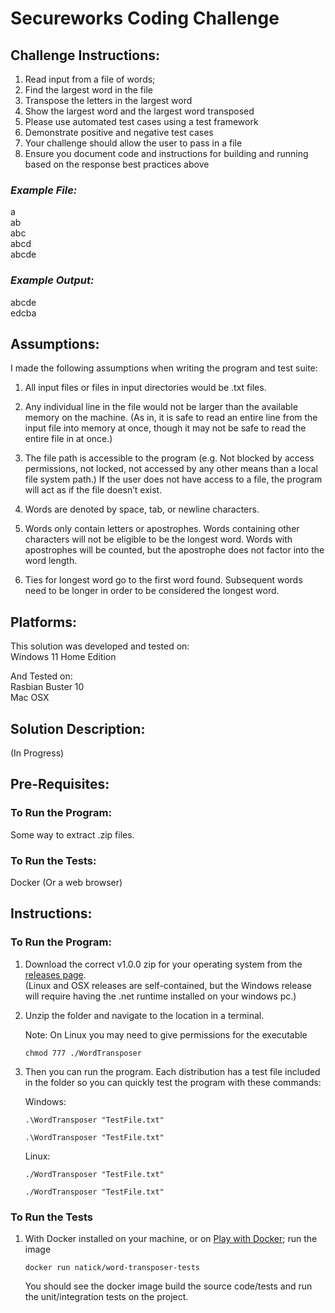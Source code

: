 # Secureworks Coding Challenge

## **Challenge Instructions:**

1. Read input from a file of words;
2. Find the largest word in the file
3. Transpose the letters in the largest word
4. Show the largest word and the largest word transposed 
5.  Please use automated test cases using a test framework
6. Demonstrate positive and negative test cases
7. Your challenge should allow the user to pass in a file
8. Ensure you document code and instructions for building and running based on the response best practices above

 
### _Example File:_
a<br/>
ab<br/>
abc<br/>
abcd<br/>
abcde<br/>
 
### _Example Output:_
abcde<br/>
edcba<br/>

## **Assumptions:**

I made the following assumptions when writing the program and test suite:

1. All input files or files in input directories would be .txt files.

2. Any individual line in the file would not be larger than the available memory on the machine. (As in, it is safe to read an entire line from the input file into memory at once, though it may not be safe to read the entire file in at once.)

3. The file path is accessible to the program (e.g. Not blocked by access permissions, not locked, not accessed by any other means than a local file system path.) If the user does not have access to a file, the program will act as if the file doesn’t exist.

4. Words are denoted by space, tab, or newline characters.

5. Words only contain letters or apostrophes. Words containing other characters will not be eligible to be the longest word. Words with apostrophes will be counted, but the apostrophe does not factor into the word length.

6. Ties for longest word go to the first word found. Subsequent words need to be longer in order to be considered the longest word.

## **Platforms:**
This solution was developed and tested on:<br/>
	Windows 11 Home Edition<br/>

And Tested on: <br/>
	Rasbian Buster 10<br/>
	Mac OSX<br/>

## **Solution Description:**

(In Progress)

## **Pre-Requisites:**

### To Run the Program:
Some way to extract .zip files.

### To Run the Tests:
Docker (Or a web browser)

## **Instructions:**

### To Run the Program:

1. Download the correct v1.0.0 zip for your operating system from the [releases page](https://github.com/NickMercer/SecureworksChallenge/releases/tag/v1.0.0). <br/>
(Linux and OSX releases are self-contained, but the Windows release will require having the .net runtime installed on your windows pc.)

2. Unzip the folder and navigate to the location in a terminal.

	Note: 
	On Linux you may need to give permissions for the executable
	```
	chmod 777 ./WordTransposer
	```

3. Then you can run the program. Each distribution has a test file included in the folder so you can quickly test the program with these commands:

	Windows:
	```
	.\WordTransposer "TestFile.txt"

	.\WordTransposer "TestFile.txt"
	```

	Linux:
	```
	./WordTransposer "TestFile.txt"

	./WordTransposer "TestFile.txt"
	```



### To Run the Tests


1. With Docker installed on your machine, or on [Play with Docker](https://labs.play-with-docker.com); run the image

	```
	docker run natick/word-transposer-tests
	```

	You should see the docker image build the source code/tests and run the unit/integration tests on the project. 


